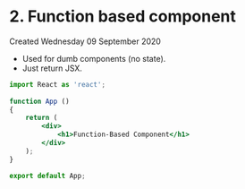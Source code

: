 # 2. Function based component
Created Wednesday 09 September 2020


* Used for dumb components (no state).
* Just return JSX.

```jsx
import React as 'react';
	
function App ()
{
	return (
		<div>
			<h1>Function-Based Component</h1>
		</div>
	);
}

export default App;
```